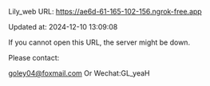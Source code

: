 Lily_web URL: https://ae6d-61-165-102-156.ngrok-free.app

Updated at: 2024-12-10 13:09:08

If you cannot open this URL, the server might be down.

Please contact: 

goley04@foxmail.com Or Wechat:GL_yeaH